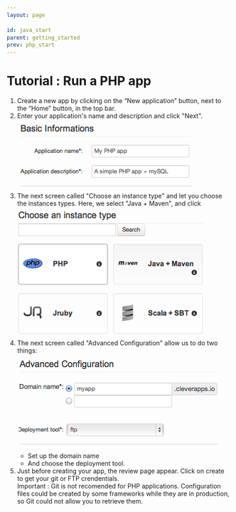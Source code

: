 ```yaml
---
layout: page

id: java_start
parent: getting_started
prev: php_start
---
```


# Tutorial : Run a PHP app

1. Create a new app by clicking on the “New application” button, next to the “Home” button, in the top bar. 
2. Enter your application's name and description and click "Next".<img class="thumbnail img_doc" src="/img/appphpname.png">
3. The next screen called "Choose an instance type" and let you choose the instances types. Here, we select "Java + Maven", and click  <img class="thumbnail img_doc" src="/img/php.png">
4. The next screen called "Advanced Configuration" allow us to do two things:<img class="thumbnail img_doc" src="/img/advancedconfphp.png">
	* Set up the domain name
	* And choose the deployment tool. 
5. Just before creating your app, the review page appear. Click on create to get your git or FTP crendentials.  
	Important : Git is not recomended for PHP applications. Configuration files could be created by some frameworks while they are in production, so Git could not allow you to retrieve them.
